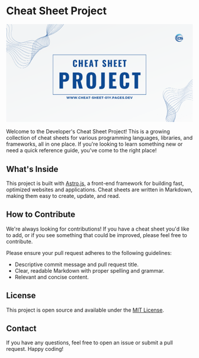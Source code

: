 # Cheat Sheet Project

![banner](public/images/opengraph-image.png)

Welcome to the Developer's Cheat Sheet Project! This is a growing collection of cheat sheets for various programming languages, libraries, and frameworks, all in one place. If you're looking to learn something new or need a quick reference guide, you've come to the right place!

## What's Inside

This project is built with [Astro.js](https://astro.build/), a front-end framework for building fast, optimized websites and applications. Cheat sheets are written in Markdown, making them easy to create, update, and read.

## How to Contribute

We're always looking for contributions! If you have a cheat sheet you'd like to add, or if you see something that could be improved, please feel free to contribute.

Please ensure your pull request adheres to the following guidelines:

- Descriptive commit message and pull request title.
- Clear, readable Markdown with proper spelling and grammar.
- Relevant and concise content.

## License

This project is open source and available under the [MIT License](LICENSE).

## Contact

If you have any questions, feel free to open an issue or submit a pull request. Happy coding!
